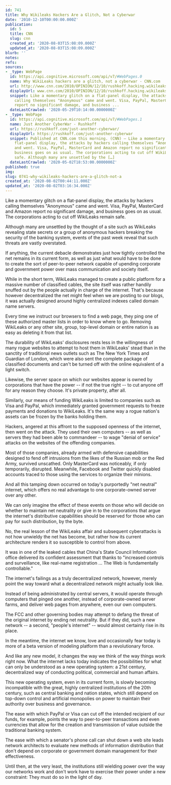 ```yaml
---
id: 741
title: Why Wikileaks Hackers Are a Glitch, Not a Cyberwar
date: '2010-12-10T00:00:00.000Z'
publication:
  id: 5
  title: CNN
  slug: cnn
  created_at: '2020-08-03T15:08:09.000Z'
  updated_at: '2020-08-03T15:08:09.000Z'
blurb: ''
notes: 
refs: 
sources:
- _type: WebPage
  id: https://api.cognitive.microsoft.com/api/v7/#WebPages.0
  name: Why WikiLeaks hackers are a glitch, not a cyberwar - CNN.com
  url: http://www.cnn.com/2010/OPINION/12/10/rushkoff.hacking.wikileaks/index.html
  displayUrl: www.cnn.com/2010/OPINION/12/10/rushkoff.hacking.wikileaks
  snippet: Like a momentary glitch on a flat-panel display, the attacks by hackers
    calling themselves "Anonymous" came and went. Visa, PayPal, MasterCard and Amazon
    report no significant damage, and business ...
  dateLastCrawled: '2020-05-29T10:14:00.0000000Z'
- _type: WebPage
  id: https://api.cognitive.microsoft.com/api/v7/#WebPages.1
  name: Just Another CyberWar - Rushkoff
  url: https://rushkoff.com/just-another-cyberwar/
  displayUrl: https://rushkoff.com/just-another-cyberwar
  snippet: Published at CNN.com this morning. (CNN) — Like a momentary glitch on a
    flat-panel display, the attacks by hackers calling themselves “Anonymous” came
    and went. Visa, PayPal, MasterCard and Amazon report no significant damage, and
    business goes on as usual. The corporations acting to cut off WikiLeaks remain
    safe. Although many are unsettled by the […]
  dateLastCrawled: '2020-05-02T18:53:00.0000000Z'
published: true
img: 
slug: 0741-why-wikileaks-hackers-are-a-glitch-not-a
created_at: '2020-08-02T00:44:11.000Z'
updated_at: '2020-08-02T03:16:34.000Z'
---
```

Like a momentary glitch on a flat-panel display, the attacks by hackers calling themselves "Anonymous" came and went. Visa, PayPal, MasterCard and Amazon report no significant damage, and business goes on as usual. The corporations acting to cut off WikiLeaks remain safe.

Although many are unsettled by the thought of a site such as WikiLeaks revealing state secrets or a group of anonymous hackers breaking the security of the banking system, events of the past week reveal that such threats are vastly overstated.

If anything, the current debacle demonstrates just how tightly controlled the net remains in its current form, as well as just what would have to be done to create the sort of peer-to-peer network capable of upending corporate and government power over mass communication and society itself.

While in the short term, WikiLeaks managed to create a public platform for a massive number of classified cables, the site itself was rather handily snuffed out by the people actually in charge of the internet. That's because however decentralized the net might feel when we are posting to our blogs, it was actually designed around highly centralized indexes called domain name servers.

Every time we instruct our browsers to find a web page, they ping one of these authorized master lists in order to know where to go. Removing WikiLeaks or any other site, group, top-level domain or entire nation is as easy as deleting it from that list.

The durability of WikiLeaks' disclosures rests less in the willingness of many rogue websites to attempt to host them in WikiLeaks' stead than in the sanctity of traditional news outlets such as The New York Times and Guardian of London, which were also sent the complete package of classified documents and can't be turned off with the online equivalent of a light switch.

Likewise, the server space on which our websites appear is owned by corporations that have the power -- if not the true right -- to cut anyone off for any reason they choose. It's private property, after all.

Similarly, our means of funding WikiLeaks is limited to companies such as Visa and PayPal, which immediately granted government requests to freeze payments and donations to WikiLeaks. It's the same way a rogue nation's assets can be frozen by the banks holding them.

Hackers, angered at this affront to the supposed openness of the internet, then went on the attack. They used their own computers -- as well as servers they had been able to commandeer -- to wage "denial of service" attacks on the websites of the offending companies.

Most of those companies, already armed with defensive capabilities designed to fend off intrusions from the likes of the Russian mob or the Red Army, survived unscathed. Only MasterCard was noticeably, if only temporarily, disrupted. Meanwhile, Facebook and Twitter quickly disabled accounts traced to those using the services to organize their minions.

And all this tamping down occurred on today's purportedly "net neutral" internet, which offers no real advantage to one corporate-owned server over any other.

We can only imagine the effect of these events on those who will decide on whether to maintain net neutrality or give in to the corporations that argue the internet's distributive capabilities should be reserved for those who can pay for such distribution, by the byte.

No, the real lesson of the WikiLeaks affair and subsequent cyberattacks is not how unwieldy the net has become, but rather how its current architecture renders it so susceptible to control from above.

It was in one of the leaked cables that China's State Council Information office delivered its confident assessment that thanks to "increased controls and surveillance, like real-name registration ... The Web is fundamentally controllable."

The internet's failings as a truly decentralized network, however, merely point the way toward what a decentralized network might actually look like.

Instead of being administrated by central servers, it would operate through computers that pinged one another, instead of corporate-owned server farms, and deliver web pages from anywhere, even our own computers.

The FCC and other governing bodies may attempt to defang the threat of the original internet by ending net neutrality. But if they did, such a new network -- a second, "people's internet" -- would almost certainly rise in its place.

In the meantime, the internet we know, love and occasionally fear today is more of a beta version of modeling platform than a revolutionary force.

And like any new model, it changes the way we think of the way things work right now. What the internet lacks today indicates the possibilities for what can only be understood as a new operating system: a 21st century, decentralized way of conducting political, commercial and human affairs.

This new operating system, even in its current form, is slowly becoming incompatible with the great, highly centralized institutions of the 20th century, such as central banking and nation states, which still depend on top-down control and artificial monopolies on power to maintain their authority over business and governance.

The ease with which PayPal or Visa can cut off the intended recipient of our funds, for example, points the way to peer-to-peer transactions and even currencies that allow for the creation and transmission of value outside the traditional banking system.

The ease with which a senator's phone call can shut down a web site leads network architects to evaluate new methods of information distribution that don't depend on corporate or government domain management for their effectiveness.

Until then, at the very least, the institutions still wielding power over the way our networks work and don't work have to exercise their power under a new constraint: They must do so in the light of day.
